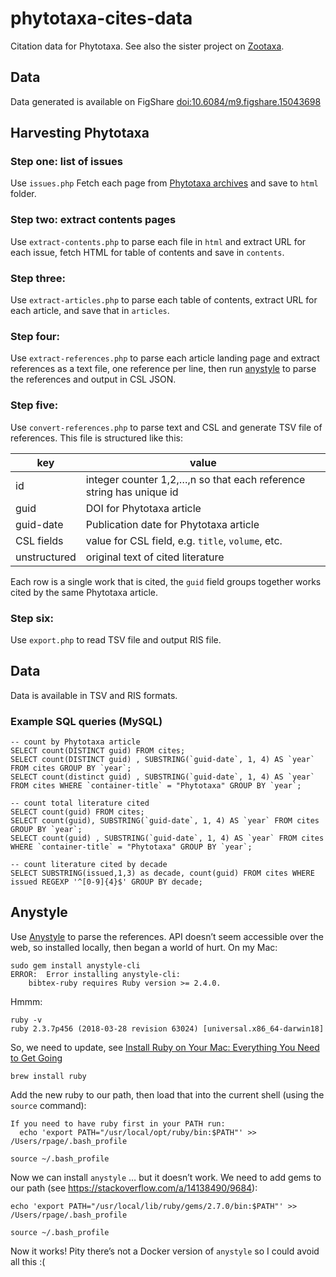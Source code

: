# phytotaxa-cites-data

Citation data for Phytotaxa. See also the sister project on [Zootaxa](https://github.com/rdmpage/zootaxa-cites-data).

## Data

Data generated is available on FigShare [doi:10.6084/m9.figshare.15043698](https://doi.org/10.6084/m9.figshare.15043698)

## Harvesting Phytotaxa

### Step one: list of issues

Use `issues.php` Fetch each page from [Phytotaxa archives](https://www.mapress.com/j/pt/issue/archive) and save to ```html``` folder.

### Step two: extract contents pages

Use `extract-contents.php` to parse each file in ```html``` and extract URL for each issue, fetch HTML for table of contents and save in ```contents```.

### Step three:

Use `extract-articles.php` to parse each table of contents, extract URL for each article, and save that in ```articles```.

### Step four: 

Use `extract-references.php` to parse each article landing page and extract references as a text file, one reference per line, then run [anystyle](https://anystyle.io) to parse the references and output in CSL JSON.

### Step five:

Use `convert-references.php` to parse text and CSL and generate TSV file of references. This file is structured like this:

key | value
--|--
id | integer counter 1,2,…,n so that each reference string has unique id
guid | DOI for Phytotaxa article
guid-date | Publication date for Phytotaxa article
CSL fields | value for CSL field, e.g. `title`, `volume`, etc.
unstructured | original text of cited literature

Each row is a single work that is cited, the `guid` field groups together works cited by the same Phytotaxa article.

### Step six:

Use `export.php` to read TSV file and output RIS file.


## Data

Data is available in TSV and RIS formats.

### Example SQL queries (MySQL)

```
-- count by Phytotaxa article
SELECT count(DISTINCT guid) FROM cites;
SELECT count(DISTINCT guid) , SUBSTRING(`guid-date`, 1, 4) AS `year` FROM cites GROUP BY `year`;
SELECT count(distinct guid) , SUBSTRING(`guid-date`, 1, 4) AS `year` FROM cites WHERE `container-title` = "Phytotaxa" GROUP BY `year`;

-- count total literature cited
SELECT count(guid) FROM cites;
SELECT count(guid), SUBSTRING(`guid-date`, 1, 4) AS `year` FROM cites GROUP BY `year`;
SELECT count(guid) , SUBSTRING(`guid-date`, 1, 4) AS `year` FROM cites WHERE `container-title` = "Phytotaxa" GROUP BY `year`;

-- count literature cited by decade
SELECT SUBSTRING(issued,1,3) as decade, count(guid) FROM cites WHERE issued REGEXP '^[0-9]{4}$' GROUP BY decade;
```


## Anystyle

Use [Anystyle](https://anystyle.io) to parse the references. API doesn’t seem accessible over the web, so installed locally, then began a world of hurt. On my Mac:

```
sudo gem install anystyle-cli
ERROR:  Error installing anystyle-cli:
	bibtex-ruby requires Ruby version >= 2.4.0.
```

Hmmm:
```
ruby -v
ruby 2.3.7p456 (2018-03-28 revision 63024) [universal.x86_64-darwin18]
```

So, we need to update, see [Install Ruby on Your Mac: Everything You Need to Get Going](https://stackify.com/install-ruby-on-your-mac-everything-you-need-to-get-going/)

```
brew install ruby
```

Add the new ruby to our path, then load that into the current shell (using the ```source``` command):
```
If you need to have ruby first in your PATH run:
  echo 'export PATH="/usr/local/opt/ruby/bin:$PATH"' >> /Users/rpage/.bash_profile

source ~/.bash_profile
```

Now we can install ```anystyle``` … but it doesn’t work. We need to add gems to our path (see https://stackoverflow.com/a/14138490/9684):

```
echo 'export PATH="/usr/local/lib/ruby/gems/2.7.0/bin:$PATH"' >> /Users/rpage/.bash_profile

source ~/.bash_profile
```

Now it works! Pity there’s not a Docker version of ```anystyle``` so I could avoid all this :(
